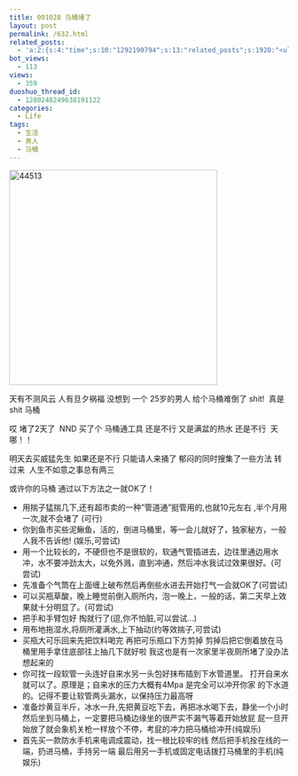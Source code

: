 ```yaml
---
title: 091028 马桶堵了
layout: post
permalink: /632.html
related_posts:
  - 'a:2:{s:4:"time";s:10:"1292190794";s:13:"related_posts";s:1920:"<ul class="related_post"><li><a href="http://blog.80aj.com/2009/10/24/091024-%e7%94%b7%e4%ba%ba%e4%b8%8e%e5%a5%b3%e4%ba%ba%e4%b9%8b%e9%97%b4%e7%9a%84%e5%8c%ba%e5%88%ab/" title="091024 男人与女人之间的区别">091024 男人与女人之间的区别</a></li><li><a href="http://blog.80aj.com/2010/11/16/101116-%e5%a4%9c%e6%9c%aa%e7%9c%a0%e6%80%9d%e5%bf%b5%e8%bf%9c%e6%96%b9%e7%9a%84%e4%bd%b3%e4%ba%ba/" title="101116 夜未眠,思念远方的佳人">101116 夜未眠,思念远方的佳人</a></li><li><a href="http://blog.80aj.com/2010/09/09/%e5%8c%86%e5%8c%86/" title="匆匆">匆匆</a></li><li><a href="http://blog.80aj.com/2010/09/05/100905-%e7%90%90%e4%ba%8b%e8%ae%b0/" title="100905 琐事记">100905 琐事记</a></li><li><a href="http://blog.80aj.com/2010/07/06/100706-%e7%ba%a2%e9%85%92/" title="100706 红酒">100706 红酒</a></li><li><a href="http://blog.80aj.com/2010/05/23/100523-%e8%b6%8a%e7%8b%b1%e5%85%94-%e7%ac%91%e4%b8%8d%e6%8a%bd%e4%bd%a0%e6%89%be%e6%88%91/" title="100523 越狱兔 笑不抽你找我">100523 越狱兔 笑不抽你找我</a></li><li><a href="http://blog.80aj.com/2010/05/17/100517-%e6%94%be%e8%8d%a1%e4%b8%8d%e7%be%81%e7%9a%84%e6%98%af%e6%88%91%e4%bd%86%e4%b8%8d%e7%9f%a5%e9%81%93%e6%98%af%e4%b8%8d%e6%98%af%e4%bd%a0%e7%9a%84%e7%88%b1/" title="100517 放荡不羁的是我但不知道是不是你的爱">100517 放荡不羁的是我但不知道是不是你的爱</a></li><li><a href="http://blog.80aj.com/2010/05/06/100506-she-will-be-loved/" title="100506 she will be loved ">100506 she will be loved </a></li><li><a href="http://blog.80aj.com/2010/04/24/100424-%e5%a4%b1%e6%84%8f%e7%94%b7%e5%a5%b3/" title="100424 失意男女">100424 失意男女</a></li><li><a href="http://blog.80aj.com/2010/04/18/100418-%e5%9b%9e%e5%bd%92%e6%9c%ac%e5%b0%8a-%e5%a4%a9%e8%9d%8e%e5%ba%a7/" title="100418 回归本尊 天蝎座">100418 回归本尊 天蝎座</a></li></ul>";}'
bot_views:
  - 113
views:
  - 359
duoshuo_thread_id:
  - 1280248249638191122
categories:
  - Life
tags:
  - 生活
  - 男人
  - 马桶
---
```

[<img class="aligncenter size-full wp-image-633" title="44513" src="http://www.80aj.com/wp-content/uploads/2009/10/44513.jpg" alt="44513" width="375" height="388" />][1]

天有不测风云 人有旦夕祸福 没想到 一个 25岁的男人 给个马桶难倒了 shit!  真是 shit 马桶

哎 堵了2天了  NND 买了个 马桶通工具 还是不行 又是满盆的热水 还是不行  天哪！！

明天去买威猛先生 如果还是不行 只能请人来捅了 郁闷的同时搜集了一些方法 转过来  人生不如意之事总有两三

或许你的马桶 通过以下方法之一就OK了！

*   用揣子猛揣几下,还有超市卖的一种&#8221;管道通&#8221;挺管用的,也就10元左右 ,半个月用一次,就不会堵了 (可行)
*   你到鱼市买些泥鳅鱼，活的，倒进马桶里，等一会儿就好了，独家秘方，一般人我不告诉他! (娱乐,可尝试)
*   用一个比较长的，不硬但也不是很软的，软通气管插进去，边往里通边用水冲，水不要冲劲太大，以免外溅，直到冲通，然后冲水我试过效果很好。(可尝试)
*   先准备个气筒在上面缠上破布然后再倒些水进去开始打气一会就OK了(可尝试)
*   可以买瓶草酸，晚上睡觉前倒入厕所内，泡一晚上，一般的话，第二天早上效果就十分明显了。(可尝试)
*   把手和手臂包好 掏就行了(逗,你不怕脏,可以尝试&#8230;)
*   用布地拖湿水,将厕所灌满水,上下抽动(约等效揣子,可尝试)
*   买瓶大可乐回来先把饮料喝完 再把可乐瓶口下方剪掉 剪掉后把它倒着放在马桶里用手拿住底部往上抽几下就好啦 我这也是有一次家里半夜厕所堵了没办法想起来的
*   你可找一段软管一头连好自来水另一头包好抹布插到下水管道里。 打开自来水就可以了。原理是；自来水的压力大概有4Mpa 是完全可以冲开你家 的下水道的。记得不要让软管两头漏水，以保持压力最高呀
*   准备炒黄豆半斤，冰水一升,先把黄豆吃下去，再把冰水喝下去，静坐一个小时然后坐到马桶上，一定要把马桶边缘坐的很严实不漏气等着开始放屁 屁一旦开始放了就会象机关枪一样放个不停，考屁的冲力把马桶给冲开(纯娱乐)
*   首先买一款防水手机来电调成震动，找一根比较牢的线 然后把手机拴在线的一端，扔进马桶，手持另一端 最后用另一手机或固定电话拨打马桶里的手机(纯娱乐)

 [1]: http://www.80aj.com/wp-content/uploads/2009/10/44513.jpg